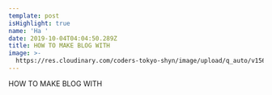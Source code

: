 ```yaml
---
template: post
isHighlight: true
name: 'Ha '
date: 2019-10-04T04:04:50.289Z
title: HOW TO MAKE BLOG WITH
image: >-
  https://res.cloudinary.com/coders-tokyo-shyn/image/upload/q_auto/v1569817664/blog/banner-shopee-sieu-sale_mp3lt1.png
---
```

HOW TO MAKE BLOG WITH

